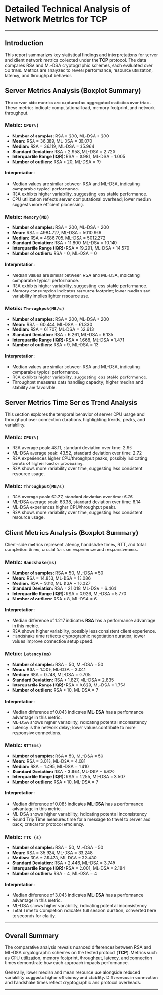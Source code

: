 # Detailed Technical Analysis of Network Metrics for **TCP**

---

## Introduction

This report summarizes key statistical findings and interpretations for server and client network metrics collected under the **TCP** protocol. The data compares RSA and ML-DSA cryptographic schemes, each evaluated over 50 trials. Metrics are analyzed to reveal performance, resource utilization, latency, and throughput behavior.

## Server Metrics Analysis (Boxplot Summary)

The server-side metrics are captured as aggregated statistics over trials. These metrics indicate computational load, memory footprint, and network throughput.

### Metric: `CPU(%)`
- **Number of samples:** RSA = 200, ML-DSA = 200
- **Mean:** RSA = 36.389, ML-DSA = 36.070
- **Median:** RSA = 36.119, ML-DSA = 35.964
- **Standard Deviation:** RSA = 2.958, ML-DSA = 2.720
- **Interquartile Range (IQR):** RSA = 0.981, ML-DSA = 1.005
- **Number of outliers:** RSA = 20, ML-DSA = 19

#### Interpretation:
- Median values are similar between RSA and ML-DSA, indicating comparable typical performance.
- RSA exhibits higher variability, suggesting less stable performance.
- CPU utilization reflects server computational overhead; lower median suggests more efficient processing.

### Metric: `Memory(MB)`
- **Number of samples:** RSA = 200, ML-DSA = 200
- **Mean:** RSA = 4984.727, ML-DSA = 5010.966
- **Median:** RSA = 4986.705, ML-DSA = 5012.272
- **Standard Deviation:** RSA = 11.800, ML-DSA = 10.140
- **Interquartile Range (IQR):** RSA = 19.291, ML-DSA = 14.579
- **Number of outliers:** RSA = 0, ML-DSA = 0

#### Interpretation:
- Median values are similar between RSA and ML-DSA, indicating comparable typical performance.
- RSA exhibits higher variability, suggesting less stable performance.
- Memory consumption indicates resource footprint; lower median and variability implies lighter resource use.

### Metric: `Throughput(MB/s)`
- **Number of samples:** RSA = 200, ML-DSA = 200
- **Mean:** RSA = 60.444, ML-DSA = 61.330
- **Median:** RSA = 61.707, ML-DSA = 62.613
- **Standard Deviation:** RSA = 6.261, ML-DSA = 6.135
- **Interquartile Range (IQR):** RSA = 1.668, ML-DSA = 1.471
- **Number of outliers:** RSA = 9, ML-DSA = 13

#### Interpretation:
- Median values are similar between RSA and ML-DSA, indicating comparable typical performance.
- RSA exhibits higher variability, suggesting less stable performance.
- Throughput measures data handling capacity; higher median and stability are favorable.

## Server Metrics Time Series Trend Analysis

This section explores the temporal behavior of server CPU usage and throughput over connection durations, highlighting trends, peaks, and variability.

### Metric: `CPU(%)`
- RSA average peak: 48.11, standard deviation over time: 2.96
- ML-DSA average peak: 43.52, standard deviation over time: 2.72
- RSA experiences higher CPU/throughput peaks, possibly indicating bursts of higher load or processing.
- RSA shows more variability over time, suggesting less consistent resource usage.

### Metric: `Throughput(MB/s)`
- RSA average peak: 62.77, standard deviation over time: 6.26
- ML-DSA average peak: 63.38, standard deviation over time: 6.14
- ML-DSA experiences higher CPU/throughput peaks.
- RSA shows more variability over time, suggesting less consistent resource usage.

## Client Metrics Analysis (Boxplot Summary)

Client-side metrics represent latency, handshake times, RTT, and total completion times, crucial for user experience and responsiveness.

### Metric: `Handshake(ms)`
- **Number of samples:** RSA = 50, ML-DSA = 50
- **Mean:** RSA = 14.853, ML-DSA = 13.086
- **Median:** RSA = 9.110, ML-DSA = 10.327
- **Standard Deviation:** RSA = 21.018, ML-DSA = 6.464
- **Interquartile Range (IQR):** RSA = 3.926, ML-DSA = 5.770
- **Number of outliers:** RSA = 8, ML-DSA = 6

#### Interpretation:
- Median difference of 1.217 indicates **RSA** has a performance advantage in this metric.
- RSA shows higher variability, possibly less consistent client experience.
- Handshake time reflects cryptographic negotiation duration; lower values improve connection setup speed.

### Metric: `Latency(ms)`
- **Number of samples:** RSA = 50, ML-DSA = 50
- **Mean:** RSA = 1.509, ML-DSA = 2.041
- **Median:** RSA = 0.748, ML-DSA = 0.705
- **Standard Deviation:** RSA = 1.827, ML-DSA = 2.835
- **Interquartile Range (IQR):** RSA = 0.628, ML-DSA = 1.754
- **Number of outliers:** RSA = 10, ML-DSA = 7

#### Interpretation:
- Median difference of 0.043 indicates **ML-DSA** has a performance advantage in this metric.
- ML-DSA shows higher variability, indicating potential inconsistency.
- Latency is the network delay; lower values contribute to more responsive connections.

### Metric: `RTT(ms)`
- **Number of samples:** RSA = 50, ML-DSA = 50
- **Mean:** RSA = 3.018, ML-DSA = 4.081
- **Median:** RSA = 1.495, ML-DSA = 1.410
- **Standard Deviation:** RSA = 3.654, ML-DSA = 5.670
- **Interquartile Range (IQR):** RSA = 1.255, ML-DSA = 3.507
- **Number of outliers:** RSA = 10, ML-DSA = 7

#### Interpretation:
- Median difference of 0.085 indicates **ML-DSA** has a performance advantage in this metric.
- ML-DSA shows higher variability, indicating potential inconsistency.
- Round Trip Time measures time for a message to travel to server and back; critical for protocol efficiency.

### Metric: `TTC (s)`
- **Number of samples:** RSA = 50, ML-DSA = 50
- **Mean:** RSA = 35.924, ML-DSA = 33.248
- **Median:** RSA = 35.473, ML-DSA = 32.430
- **Standard Deviation:** RSA = 2.446, ML-DSA = 3.749
- **Interquartile Range (IQR):** RSA = 2.001, ML-DSA = 2.184
- **Number of outliers:** RSA = 4, ML-DSA = 4

#### Interpretation:
- Median difference of 3.043 indicates **ML-DSA** has a performance advantage in this metric.
- ML-DSA shows higher variability, indicating potential inconsistency.
- Total Time to Completion indicates full session duration, converted here to seconds for clarity.

---

## Overall Summary

The comparative analysis reveals nuanced differences between RSA and ML-DSA cryptographic schemes on the tested protocol (**TCP**). Metrics such as CPU utilization, memory footprint, throughput, latency, and connection times demonstrate how each approach impacts performance.

Generally, lower median and mean resource use alongside reduced variability suggests higher efficiency and stability. Differences in connection and handshake times reflect cryptographic and protocol overheads.


---